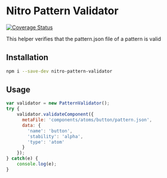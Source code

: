 # Nitro Pattern Validator
[![Coverage Status](https://coveralls.io/repos/github/namics/nitro-component-validator/badge.svg?branch=master)](https://coveralls.io/github/namics/nitro-component-validator?branch=master)

This helper verifies that the pattern.json file of a pattern is valid

## Installation

```bash
npm i --save-dev nitro-pattern-validator
```

## Usage

```js
var validator = new PatternValidator();
try {
    validator.validateComponent({
      metaFile: 'components/atoms/button/pattern.json',
      data: {
        'name': 'button',
        'stability': 'alpha',
        'type': 'atom'
      }
    });
} catch(e) {
    console.log(e);
}
```
